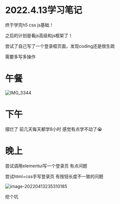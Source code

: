 # 2022.4.13学习笔记

终于学完h5 css js基础！

之后的计划是看js高级和js框架了！

尝试了自己写了一个登录框页面，发现coding还是很生疏

需要多写多操作

# 午餐

![IMG_3344](https://cdn.u1n1.com/img/picgo202204132351364.JPG)

# 下午

摆烂了 前几天每天都学8小时 感觉有点学不动了😭

# 晚上

尝试调用elementui写一个登录页 有点问题

尝试html+css手写登录页 有按钮长度不一致的问题

![image-20220413235310185](https://cdn.u1n1.com/img/picgo202204132353207.png)

挖个坑 